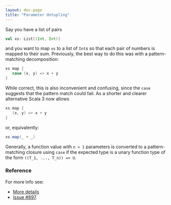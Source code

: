 ```yaml
---
layout: doc-page
title: "Parameter Untupling"
---
```


Say you have a list of pairs
```scala
val xs: List[(Int, Int)]
```
and you want to map `xs` to a list of `Int`s so that each pair of numbers is mapped to
their sum. Previously, the best way to do this was with a pattern-matching decomposition:
```scala
xs map {
   case (x, y) => x + y
}
```
While correct, this is also inconvenient and confusing, since the `case`
suggests that the pattern match could fail. As a shorter and clearer alternative Scala 3 now allows
```scala
xs.map {
   (x, y) => x + y
}
```
or, equivalently:
```scala
xs.map(_ + _)
```
Generally, a function value with `n > 1` parameters is converted to a
pattern-matching closure using `case` if the expected type is a unary
function type of the form `((T_1, ..., T_n)) => U`.

### Reference

For more info see:

* [More details](./parameter-untupling-spec.md)
* [Issue #897](https://github.com/lampepfl/dotty/issues/897).
